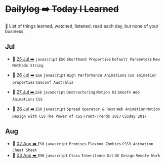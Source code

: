 # ~~Dailylog ➡️ Today I Learned~~

:newspaper: List of things learned, watched, listened, read each day, but none of your business.

## Jul

- :newspaper: [25 Jul ➡️](2017/07-Jul/log-25-07-2017.md)   `javascript` `ES6` `Shorthand Properties` `Default Parameters` `New Methods String`

- :newspaper: [26 Jul ➡️ ](2017/07-Jul/log-26-07-2017.md) `ES6` `javascript` `High Performance Animations` `css animation properties` `CSSconf Australia`

- :newspaper: [27 Jul ➡️ ](2017/07-Jul/log-27-07-2017.md) `ES6` `javascript` `Destructuring` `Motion UI` `Smooth Web Animations` `CSS`  

- :newspaper: [28 Jul ➡️ ](2017/07-Jul/log-28-07-2017.md) `ES6` `javascript` `Spread Operator & Rest` `Web Animation` `Motion Design with CSS` `The Power of CSS` `Front-Trends 2017` `CSSday 2017`

## Aug

- :newspaper: [02 Aug ➡️ ](2017/07-Jul/log-02-08-2017.md) `ES6` `javascript` `Promises` `Flexbox Zombies` `CSS3 Animation Cheat Sheet`
- :newspaper: [03 Aug ➡️ ](2017/07-Jul/log-03-08-2017.md) `ES6` `javascript` `Class` `Inheritence` `Git` `UX Design` `Remote Work`
